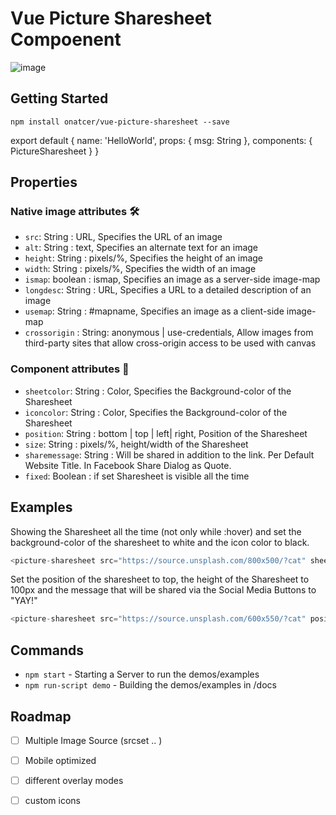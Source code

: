 # Vue Picture Sharesheet Compoenent
![image](https://thumbs.gfycat.com/KindSourHammerkop-size_restricted.gif)

## Getting Started

```shell
npm install onatcer/vue-picture-sharesheet --save
```

export default {
  name: 'HelloWorld',
  props: {
    msg: String
  },
  components: {
    PictureSharesheet
  }
}

## Properties
### Native image attributes 🛠
  - `src`: String : URL, Specifies the URL of an image
  - `alt`: String : text, Specifies an alternate text for an image
  - `height`: String : pixels/%, Specifies the height of an image
  - `width`: String : pixels/%, Specifies the width of an image
  - `ismap`: boolean : ismap, Specifies an image as a server-side image-map
  - `longdesc`: String : URL, Specifies a URL to a detailed description of an image
  - `usemap`: String : #mapname, Specifies an image as a client-side image-map
  - `crossorigin` : String:  anonymous | use-credentials, Allow images from third-party sites that allow cross-origin access to be used with canvas

### Component attributes 🎨
  - `sheetcolor`: String : Color, Specifies the Background-color of the Sharesheet
  - `iconcolor`: String : Color, Specifies the Background-color of the Sharesheet
  - `position`: String : bottom | top | left| right, Position of the Sharesheet
  - `size`: String : pixels/%, height/width of the Sharesheet
  - `sharemessage`: String : Will be shared in addition to the link. Per Default Website Title. In Facebook Share Dialog as Quote.
  - `fixed`: Boolean : if set Sharesheet is visible all the time

## Examples

Showing the Sharesheet all the time (not only while :hover) and set the background-color of the sharesheet to white and the icon color to black.
```javascript
<picture-sharesheet src="https://source.unsplash.com/800x500/?cat" sheetcolor="#FFF" iconcolor="#000" fixed/>
```

Set the position of the sharesheet to top, the height of the Sharesheet to 100px and the message that will be shared via the Social Media Buttons to "YAY!"
```javascript
<picture-sharesheet src="https://source.unsplash.com/600x550/?cat" position="top" size="100px" sharemessage="YAY!"/>
```

## Commands
- `npm start` - Starting a Server to run the demos/examples
- `npm run-script demo` - Building the demos/examples in /docs

<!---
## Commands from the Boilerplate
- `npm run clean` - Remove `lib/` directory
- `npm test` - Run tests with linting and coverage results.
- `npm test:only` - Run tests without linting or coverage.
- `npm test:watch` - You can even re-run tests on file changes!
- `npm test:prod` - Run tests with minified code.
- `npm run test:examples` - Test written examples on pure JS for better understanding module usage.
- `npm run lint` - Run ESlint with airbnb-config
- `npm run cover` - Get coverage report for your code.
- `npm run build` - Babel will transpile ES6 => ES5 and minify the code.
- `npm run prepublish` - Hook for npm. Do all the checks before publishing your module.
-->
## Roadmap
- [ ] Multiple Image Source (srcset .. )
- [ ] Mobile optimized
- [ ] different overlay modes
- [ ] custom icons


